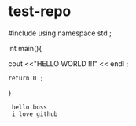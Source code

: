 # test-repo


#include <iostream>
using namespace std ;

int main(){
     
 cout <<"HELLO WORLD !!!" << endl ;
  
    
    return 0 ;
}
     
     hello boss
     i love github


  
  
  
  
  
  
  
  
  
  
